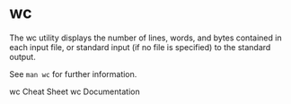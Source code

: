 # wc

The wc utility displays the number of lines, words, and bytes contained in each input file, or standard input (if no file is specified) to the standard output.

See `man wc` for further information.

<BadgeLink badgeText='Cheat Sheet' colorScheme='blue' href='https://onecompiler.com/cheatsheets/wc'>wc Cheat Sheet</BadgeLink>
<BadgeLink badgeText='Documentation' colorScheme='blue' href='https://linux.die.net/man/1/wc'>wc Documentation</BadgeLink>
